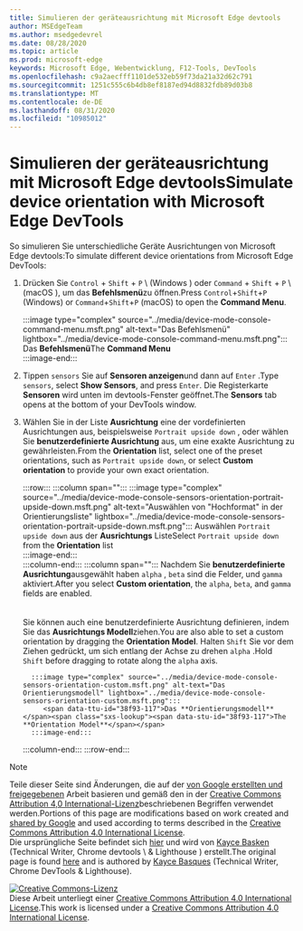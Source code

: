 ```yaml
---
title: Simulieren der geräteausrichtung mit Microsoft Edge devtools
author: MSEdgeTeam
ms.author: msedgedevrel
ms.date: 08/28/2020
ms.topic: article
ms.prod: microsoft-edge
keywords: Microsoft Edge, Webentwicklung, F12-Tools, DevTools
ms.openlocfilehash: c9a2aecfff1101de532eb59f73da21a32d62c791
ms.sourcegitcommit: 1251c555c6b4db8ef8187ed94d8832fdb89d03b8
ms.translationtype: MT
ms.contentlocale: de-DE
ms.lasthandoff: 08/31/2020
ms.locfileid: "10985012"
---
```

<!-- Copyright Kayce Basques 

   Licensed under the Apache License, Version 2.0 (the "License");
   you may not use this file except in compliance with the License.
   You may obtain a copy of the License at

       https://www.apache.org/licenses/LICENSE-2.0

   Unless required by applicable law or agreed to in writing, software
   distributed under the License is distributed on an "AS IS" BASIS,
   WITHOUT WARRANTIES OR CONDITIONS OF ANY KIND, either express or implied.
   See the License for the specific language governing permissions and
   limitations under the License.  -->





# <span data-ttu-id="38f93-103">Simulieren der geräteausrichtung mit Microsoft Edge devtools</span><span class="sxs-lookup"><span data-stu-id="38f93-103">Simulate device orientation with Microsoft Edge DevTools</span></span>   



<span data-ttu-id="38f93-104">So simulieren Sie unterschiedliche Geräte Ausrichtungen von Microsoft Edge devtools:</span><span class="sxs-lookup"><span data-stu-id="38f93-104">To simulate different device orientations from Microsoft Edge DevTools:</span></span>  

<!--todo: update device orientation section when available -->  

1.  <span data-ttu-id="38f93-105">Drücken Sie `Control` + `Shift` + `P` \ (Windows \) oder `Command` + `Shift` + `P` \ (macOS \), um das **Befehlsmenü**zu öffnen.</span><span class="sxs-lookup"><span data-stu-id="38f93-105">Press `Control`+`Shift`+`P` \(Windows\) or `Command`+`Shift`+`P` \(macOS\) to open the **Command Menu**.</span></span>  
    
    :::image type="complex" source="../media/device-mode-console-command-menu.msft.png" alt-text="Das Befehlsmenü" lightbox="../media/device-mode-console-command-menu.msft.png":::
       <span data-ttu-id="38f93-107">Das **Befehlsmenü**</span><span class="sxs-lookup"><span data-stu-id="38f93-107">The **Command Menu**</span></span>  
    :::image-end:::  
    
1.  <span data-ttu-id="38f93-108">Tippen `sensors` Sie auf **Sensoren anzeigen**und dann auf `Enter` .</span><span class="sxs-lookup"><span data-stu-id="38f93-108">Type `sensors`, select **Show Sensors**, and press `Enter`.</span></span>  <span data-ttu-id="38f93-109">Die Registerkarte **Sensoren** wird unten im devtools-Fenster geöffnet.</span><span class="sxs-lookup"><span data-stu-id="38f93-109">The **Sensors** tab opens at the bottom of your DevTools window.</span></span>  
1.  <span data-ttu-id="38f93-110">Wählen Sie in der Liste **Ausrichtung** eine der vordefinierten Ausrichtungen aus, beispielsweise `Portrait upside down` , oder wählen Sie **benutzerdefinierte Ausrichtung** aus, um eine exakte Ausrichtung zu gewährleisten.</span><span class="sxs-lookup"><span data-stu-id="38f93-110">From the **Orientation** list, select one of the preset orientations, such as `Portrait upside down`, or select **Custom orientation** to provide your own exact orientation.</span></span>  
    
    :::row:::
       :::column span="":::
          :::image type="complex" source="../media/device-mode-console-sensors-orientation-portrait-upside-down.msft.png" alt-text="Auswählen von "Hochformat" in der Orientierungsliste" lightbox="../media/device-mode-console-sensors-orientation-portrait-upside-down.msft.png":::
             <span data-ttu-id="38f93-112">Auswählen `Portrait upside down` aus der **Ausrichtungs** Liste</span><span class="sxs-lookup"><span data-stu-id="38f93-112">Select `Portrait upside down` from the **Orientation** list</span></span>  
          :::image-end:::  
       :::column-end:::
       :::column span="":::
          <span data-ttu-id="38f93-113">Nachdem Sie **benutzerdefinierte Ausrichtung**ausgewählt haben `alpha` , `beta` sind die Felder, und `gamma` aktiviert.</span><span class="sxs-lookup"><span data-stu-id="38f93-113">After you select **Custom orientation**, the `alpha`, `beta`, and `gamma` fields are enabled.</span></span>  
          <!--See [Alpha][alpha], [Beta][beta], and [Gamma][gamma] to understand how these axes work.  -->  
          <!--todo: update links to alpha, beta, and gamma section when available -->  
          <span data-ttu-id="38f93-114">Sie können auch eine benutzerdefinierte Ausrichtung definieren, indem Sie das **Ausrichtungs Modell**ziehen.</span><span class="sxs-lookup"><span data-stu-id="38f93-114">You are also able to set a custom orientation by dragging the **Orientation Model**.</span></span>  <span data-ttu-id="38f93-115">Halten `Shift` Sie vor dem Ziehen gedrückt, um sich entlang der Achse zu drehen `alpha` .</span><span class="sxs-lookup"><span data-stu-id="38f93-115">Hold `Shift` before dragging to rotate along the `alpha` axis.</span></span>  
          
          :::image type="complex" source="../media/device-mode-console-sensors-orientation-custom.msft.png" alt-text="Das Orientierungsmodell" lightbox="../media/device-mode-console-sensors-orientation-custom.msft.png":::
             <span data-ttu-id="38f93-117">Das **Orientierungsmodell**</span><span class="sxs-lookup"><span data-stu-id="38f93-117">The **Orientation Model**</span></span>  
          :::image-end:::  
       :::column-end:::
    :::row-end:::
    
<!--  
## Feedback 


-->  

<!-- links -->  

<!--[WebFundamentasNativeHardwareDeviceOrientationIndex]: /web/fundamentals/native-hardware/device-orientation/index "Device Orientation \& Motion"  -->  
<!--[WebFundamentasNativeHardwareDeviceOrientationIndexAlpha]: /web/fundamentals/native-hardware/device-orientation/index#alpha "Alpha - Device Orientation \& Motion"  -->  
<!--[WebFundamentasNativeHardwareDeviceOrientationIndexBeta]: /web/fundamentals/native-hardware/device-orientation/index#beta "Beta - Device Orientation \& Motion"  -->  
<!--[WebFundamentasNativeHardwareDeviceOrientationIndexGamma]: /web/fundamentals/native-hardware/device-orientation/index#gamma "Gamma - Device Orientation \& Motion"  -->  

> [!NOTE]
> <span data-ttu-id="38f93-118">Teile dieser Seite sind Änderungen, die auf der [von Google erstellten und freigegebenen][GoogleSitePolicies] Arbeit basieren und gemäß den in der [Creative Commons Attribution 4,0 International-Lizenz][CCA4IL]beschriebenen Begriffen verwendet werden.</span><span class="sxs-lookup"><span data-stu-id="38f93-118">Portions of this page are modifications based on work created and [shared by Google][GoogleSitePolicies] and used according to terms described in the [Creative Commons Attribution 4.0 International License][CCA4IL].</span></span>  
> <span data-ttu-id="38f93-119">Die ursprüngliche Seite befindet sich [hier](https://developers.google.com/web/tools/chrome-devtools/device-mode/orientation) und wird von [Kayce Basken][KayceBasques] (Technical Writer, Chrome devtools \ & Lighthouse \) erstellt.</span><span class="sxs-lookup"><span data-stu-id="38f93-119">The original page is found [here](https://developers.google.com/web/tools/chrome-devtools/device-mode/orientation) and is authored by [Kayce Basques][KayceBasques] \(Technical Writer, Chrome DevTools \& Lighthouse\).</span></span>  

[![Creative Commons-Lizenz][CCby4Image]][CCA4IL]  
<span data-ttu-id="38f93-121">Diese Arbeit unterliegt einer [Creative Commons Attribution 4.0 International License][CCA4IL].</span><span class="sxs-lookup"><span data-stu-id="38f93-121">This work is licensed under a [Creative Commons Attribution 4.0 International License][CCA4IL].</span></span>  

[CCA4IL]: https://creativecommons.org/licenses/by/4.0  
[CCby4Image]: https://i.creativecommons.org/l/by/4.0/88x31.png  
[GoogleSitePolicies]: https://developers.google.com/terms/site-policies  
[KayceBasques]: https://developers.google.com/web/resources/contributors/kaycebasques  
